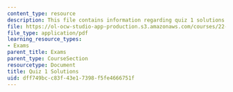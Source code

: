 ```yaml
---
content_type: resource
description: This file contains information regarding quiz 1 solutions.
file: https://ol-ocw-studio-app-production.s3.amazonaws.com/courses/22-01-introduction-to-nuclear-engineering-and-ionizing-radiation-fall-2016/dff749bcc83f43e17398f5fe4666751f_MIT22_01F16_Quiz1Sol.pdf
file_type: application/pdf
learning_resource_types:
- Exams
parent_title: Exams
parent_type: CourseSection
resourcetype: Document
title: Quiz 1 Solutions
uid: dff749bc-c83f-43e1-7398-f5fe4666751f
---
```

